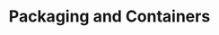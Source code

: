 ---
title: Packaging and Containers
slug: packaging-and-containers
taxonomy:
	tag: industry
content:
    items:
        '@taxonomy.industry': packaging-and-containers
    order:
        by: date
        dir: desc
---